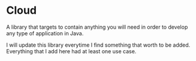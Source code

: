 # Cloud

A library that targets to contain anything you will need in order to develop any type of application in Java.

I will update this library everytime I find something that worth to be added. Everything that I add here had at least one use case.
